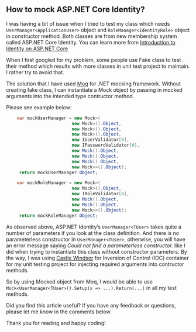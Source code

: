 ## How to mock ASP.NET Core Identity?

I was having a bit of issue when I tried to test my class which needs `UserManager<ApplicationUser>` object and `RoleManager<IdentityRole>` object in constructor method. Both classes are from new membership system called ASP.NET Core Identity. You can learn more from [Introduction to Identity on ASP.NET Core](https://docs.microsoft.com/en-us/aspnet/core/security/authentication/identity)

When I first googled for my problem, some people use Fake class to test their method which results with more classes in unit test project to maintain. I rather try to avoid that.

The solution that I have used [Moq](https://github.com/moq/moq4) for .NET mocking framework. Without creating fake class, I can instantiate a Mock object by passing in mocked arguments into the intended type contructor method.

Please see example below:
```csharp
    var mockUserManager = new Mock>(
                         new Mock>().Object,
                         new Mock>().Object,
                         new Mock>().Object,
                         new IUserValidator[0],
                         new IPasswordValidator[0],
                         new Mock().Object,
                         new Mock().Object,
                         new Mock().Object,
                         new Mock>>().Object);
     return mockUserManager.Object;

    var mockRoleManager = new Mock>(
                         new Mock>().Object,
                         new IRoleValidator[0],
                         new Mock().Object,
                         new Mock().Object,
                         new Mock>>().Object);
     return mockRoleManager.Object;
```

As observed above, ASP.NET Identity’s `UserManager<TUser>` takes quite a number of parameters if you look at the class definition. And there is no parameterless constructor in `UserManager<TUser>`, otherwise, you will have an error message saying _Could not find a parameterless constructor._ like I did when trying to instantiate this class without constructor parameters. By the way, I was using [Castle Windsor](http://www.castleproject.org/projects/windsor/) for Inversion of Control (IOC) container for my unit testing project for injecting required arguments into contructor methods.

So by using Mocked object from Moq, I would be able to use `Mock<UserManager<TUser>().Setup(x => ...).Return(...)` in all my test methods.

Did you find this article useful? If you have any feedback or questions, please let me know in the comments below.

Thank you for reading and happy coding!